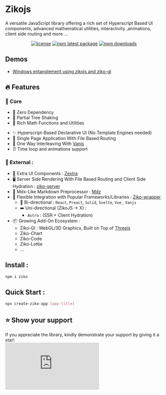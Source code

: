 # Zikojs 

A versatile JavaScript library offering a rich set of Hyperscript Based UI components, advanced mathematical utilities, interactivity ,animations, client side routing and more ...
<div align="center">

[![license](https://img.shields.io/badge/license-MIT-blue.svg)](https://github.com/zakarialaoui10/zikojs/blob/HEAD/LICENSE) [![npm latest package](https://img.shields.io/npm/v/ziko/latest.svg)](https://www.npmjs.com/package/ziko) [![npm downloads](https://img.shields.io/npm/dy/ziko.svg)](https://www.npmjs.com/package/ziko) 
<!-- [![Average time to resolve an issue](https://isitmaintained.com/badge/resolution/zakarialaoui10/ziko.svg)](https://isitmaintained.com/project/zakarialaoui/ziko 'Average time to resolve an issue') -->

</div>

<!-- 
## Philosophy
Methodes Chaining 
Composition 
 -->
## Demos
- [ Windows entanglement using zikojs and ziko-gl ](https://www.linkedin.com/feed/update/urn:li:activity:7144023650394918913/) 

## 🔥 Features
### 💎 Core
- 🚫 Zero Dependency
- 🌳 Partial Tree Shaking
- 🔢 Rich Math Functions and Utilities
<!-- - The Math Module supports a new Paradigm  -->
- ✨ Hyperscript-Based Declarative UI (No Template Engines needed)
- 📱 Single Page Application With File Based Routing
- 🤝 One Way Interleaving With [Vanjs]()
- ⏰ Time loop and animations support

### 🚀 External : 
- 🧩 Extra UI Components : [Zextra]()
- 🖥️ Server Side Rendering With File Based Routing and Client Side Hydration : [ziko-server]()
- 📝 Mdx-Like Markdown Preprocessor : [Mdz]()
- 🔌 Flexible Integration with Popular Frameworks/Libraries : [Ziko-wrapper]()
  - 🔄 Bi-directional : `React`, `Preact`, `Solid`, `Svelte`, `Vue` , `Vanjs`
  - ➡️ Uni-directional (ZikoJS → X) : 
    - `Astro` : (SSR + Client Hydration)
- 📦 Growing Add-On Ecosystem : 
    - Ziko-Gl : WebGL/3D Graphics, Built on Top of [Threejs]()
    - Ziko-Chart 
    - Ziko-Code
    - Ziko-Lottie
    - ...

## Install :
```bash
npm i ziko
```
## Quick Start :
```bash
npx create-ziko-app [app-title]
```
## ⭐️ Show your support <a name="support"></a>

If you appreciate the library, kindly demonstrate your support by giving it a star!<br>
[![Star](https://img.shields.io/github/stars/zakarialaoui10/ziko.js?style=social)](https://github.com/zakarialaoui10/ziko.js)
<!--## Financial support-->